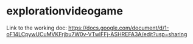 # explorationvideogame

Link to the working doc: https://docs.google.com/document/d/1-oF14LCpywUCuMVKFrjbu7W0v-VTwIFFj-ASHREFA3A/edit?usp=sharing
